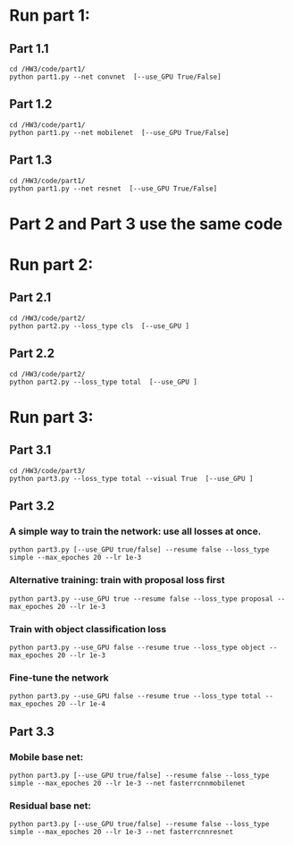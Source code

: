 # Run part 1:
## Part 1.1 
```
cd /HW3/code/part1/
python part1.py --net convnet  [--use_GPU True/False] 
```

## Part 1.2
```
cd /HW3/code/part1/
python part1.py --net mobilenet  [--use_GPU True/False] 
```


## Part 1.3
```
cd /HW3/code/part1/
python part1.py --net resnet  [--use_GPU True/False] 
```

# Part 2 and Part 3 use the same code 

# Run part 2: 
## Part 2.1 
```
cd /HW3/code/part2/
python part2.py --loss_type cls  [--use_GPU ] 
```
## Part 2.2 
```
cd /HW3/code/part2/
python part2.py --loss_type total  [--use_GPU ] 
```


# Run part 3:

## Part 3.1 
```
cd /HW3/code/part3/
python part3.py --loss_type total --visual True  [--use_GPU ] 
```

## Part 3.2
### A simple way to train the network: use all losses at once.  
```
python part3.py [--use_GPU true/false] --resume false --loss_type simple --max_epoches 20 --lr 1e-3
```

### Alternative training: train with proposal loss first 
```
python part3.py --use_GPU true --resume false --loss_type proposal --max_epoches 20 --lr 1e-3 
```
### Train with object classification loss 
```
python part3.py --use_GPU false --resume true --loss_type object --max_epoches 20 --lr 1e-3

```
### Fine-tune the network 
```
python part3.py --use_GPU false --resume true --loss_type total --max_epoches 20 --lr 1e-4
```

## Part 3.3
### Mobile base net: 
```
python part3.py [--use_GPU true/false] --resume false --loss_type simple --max_epoches 20 --lr 1e-3 --net fasterrcnnmobilenet
```

### Residual base net: 
```
python part3.py [--use_GPU true/false] --resume false --loss_type simple --max_epoches 20 --lr 1e-3 --net fasterrcnnresnet
```

